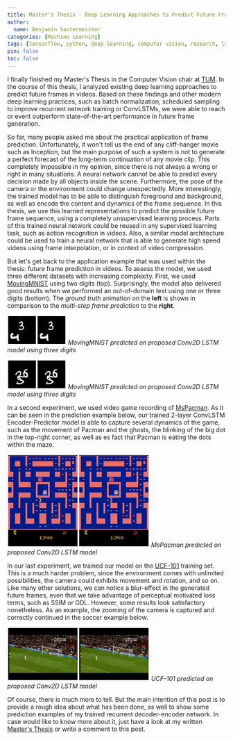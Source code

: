 ```yaml
---
title: Master's Thesis - Deep Learning Approaches to Predict Future Frames in Videos
author:
  name: Benjamin Sautermeister
categories: [Machine Learning]
tags: [tensorflow, python, deep learning, computer vision, research, lstm, education]
pin: false
toc: false
---
```


I finally finished my Master's Thesis in the Computer Vision chair at [TUM](https://www.tum.de/en/).
In the course of this thesis, I analyzed existing deep learning approaches to predict future frames in videos.
Based on these findings and other modern deep learning practices, such as batch normalization, scheduled sampling to improve
recurrent network training or ConvLSTMs, we were able to reach or event outperform state-of-the-art performance in
future frame generation.

So far, many people asked me about the practical application of frame prediction. Unfortunately, it won't tell us the end of any
cliff-hanger movie such as Inception, but the main purpose of such a system is not to generate a perfect forecast of the
long-term continuation of any movie clip. This completely impossible in my opinion, since there is not always a wrong or right
in many situations. A neural network cannot be able to predict every decision made by all objects inside the scene.
Furthermore, the pose of the camera or the environment could change unexpectedly. More interestingly, the trained model has
to be able to distinguish foreground and background, as well as encode the content and dynamics of the frame sequence.
In this thesis, we use this learned representations to predict the possible future frame sequence,
using a completely unsupervised learning process. Parts of this trained neural network could be reused in any
supervised learning task, such as action recognition in videos. Also, a similar model architecture could be used to train
a neural network that is able to generate high speed videos using frame interpolation, or in context of video compression.

But let's get back to the application example that was used within the thesis: future frame prediction in videos.
To assess the model, we used three different datasets with increasing complexity. First, we used
[MovingMNIST](http://www.cs.toronto.edu/~nitish/unsupervised_video/) using two digits (top).
Surprisingly, the model also delivered good results when we performed an out-of-domain test using one or three digits (bottom).
The *ground truth* animation on the **left** is shown in comparison to the *multi-step frame prediction* to the **right**.

![MovingMNIST with 2 digits](/assets/img/posts/2016/mm-anim-2digits.gif)
_MovingMNIST predicted on proposed Conv2D LSTM model using three digits_

![MovingMNIST with 3 digits](/assets/img/posts/2016/mm-anim-3digits.gif)
_MovingMNIST predicted on proposed Conv2D LSTM model using three digits_

In a second experiment, we used video game recording of [MsPacman](https://github.com/dyelax/Adversarial_Video_Generation).
As it can be seen in the prediction example below, our trained 2-layer ConvLSTM Encoder-Predictor model is able to capture
several dynamics of the game, such as the movement of Pacman and the ghosts, the blinking of the big dot in the top-right corner,
as well as es fact that Pacman is eating the dots within the maze.

![MsPacman](/assets/img/posts/2016/pac-anim.gif)
_MsPacman predicted on proposed Conv2D LSTM model_

In our last experiment, we trained our model on the [UCF-101](http://crcv.ucf.edu/data/UCF101.php) training set.
This is a much harder problem, since the environment comes with unlimited possibilities, the camera could exhibits
movement and rotation, and so on. Like many other solutions, we can notice a blur-effect in the generated future frames,
even that we take advantage of perceptual motivated loss terms, such as SSIM or GDL. However, some results look satisfactory
nonetheless. As an example, the zooming of the camera is captured and correctly continued in the soccer example below.

![UCF-101](/assets/img/posts/2016/ucf-anim.gif)
_UCF-101 predicted on proposed Conv2D LSTM model_

Of course, there is much more to tell. But the main intention of this post is to provide a rough idea about what has been done,
as well to show some prediction examples of my trained recurrent decoder-encoder network.
In case would like to know more about it, just have a look at my written [Master's Thesis](/assets/docs/2016/msc_thesis_bsautermeister.pdf) or write a comment to this post.